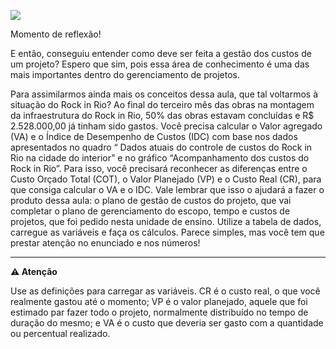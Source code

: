 [![](https://ampli-images.s3.amazonaws.com/production/f4dd5695-cab5-4dca-8a03-a573751003a8/original)](https://ampli-images.s3.amazonaws.com/production/f4dd5695-cab5-4dca-8a03-a573751003a8/original)

Momento de reflexão!

E então, conseguiu entender como deve ser feita a gestão dos custos de um projeto? Espero que sim, pois essa área de conhecimento é uma das mais importantes dentro do gerenciamento de projetos.

Para assimilarmos ainda mais os conceitos dessa aula, que tal voltarmos à situação do Rock in Rio? Ao final do terceiro mês das obras na montagem da infraestrutura do Rock in Rio, 50% das obras estavam concluídas e R$ 2.528.000,00 já tinham sido gastos. Você precisa calcular o Valor agregado (VA) e o Índice de Desempenho de Custos (IDC) com base nos dados apresentados no quadro “ Dados atuais do controle de custos do Rock in Rio na cidade do interior” e no gráfico “Acompanhamento dos custos do Rock in Rio”. Para isso, você precisará reconhecer as diferenças entre o Custo Orçado Total (COT), o Valor Planejado (VP) e o Custo Real (CR), para que consiga calcular o VA e o IDC. Vale lembrar que isso o ajudará a fazer o produto dessa aula: o plano de gestão de custos do projeto, que vai completar o plano de gerenciamento do escopo, tempo e custos de projetos, que foi pedido nesta unidade de ensino. Utilize a tabela de dados, carregue as variáveis e faça os cálculos. Parece simples, mas você tem que prestar atenção no enunciado e nos números!

______

**⚠️ Atenção**

Use as definições para carregar as variáveis. CR é o custo real, o que você realmente gastou até o momento; VP é o valor planejado, aquele que foi estimado par fazer todo o projeto, normalmente distribuído no tempo de duração do mesmo; e VA é o custo que deveria ser gasto com a quantidade ou percentual realizado.